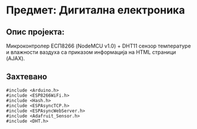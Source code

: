 # Предмет: Дигитална електроника

## Опис пројекта: 

Микроконтролер ЕСП8266 (NodeMCU v1.0) + DHT11 сензор температуре и влажности ваздуха са 
приказом информација на HTML страници (AJAX).

## Захтевано 

``` Arduino
#include <Arduino.h>
#include <ESP8266WiFi.h>
#include <Hash.h>
#include <ESPAsyncTCP.h>
#include <ESPAsyncWebServer.h>
#include <Adafruit_Sensor.h>
#include <DHT.h>
```

